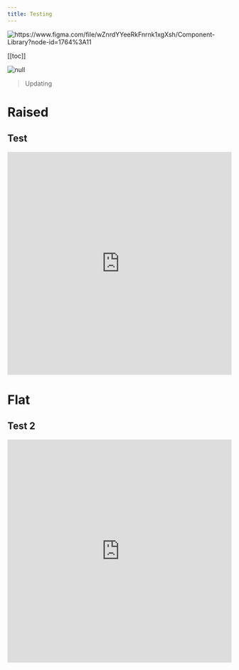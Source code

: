 ```yaml
---
title: Testing
---
```

<img class='figma-url' src='' title='https://www.figma.com/file/wZnrdYYeeRkFnrnk1xgXsh/Component-Library?node-id=1764%3A11'/>



\[[toc]]



![null](https://s3-us-west-2.amazonaws.com/figma-alpha-api/img/81bc/05cb/56ea1e760930dcf122f3f1862dc30761)

> Updating

# Raised <Badge text="WIP" type="warn"/>

## Test

<div class="codegena_iframe"><iframe src="https://www.figma.com/embed?embed_host=share&url=https%3A%2F%2Fwww.figma.com%2Ffile%2FwZnrdYYeeRkFnrnk1xgXsh%2FComponent-Library%3Fnode-id%3D1764%253A11" height="500" width="100%"  style="background:url('//codegena.com/wp-content/uploads/2015/09/loading.gif') white center center no-repeat;border:0px;float:middle;"></iframe>
</div>

# Flat

## Test 2

<div class="codegena_iframe"><iframe src="https://www.figma.com/embed?embed_host=share&url=https%3A%2F%2Fwww.figma.com%2Ffile%2FwZnrdYYeeRkFnrnk1xgXsh%2FComponent-Library%3Fnode-id%3D1764%253A14" height="500" width="100%"  style="background:url('//codegena.com/wp-content/uploads/2015/09/loading.gif') white center center no-repeat;border:0px;float:middle;"></iframe>
